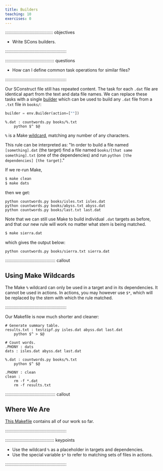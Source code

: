 ```yaml
---
title: Builders
teaching: 10
exercises: 0
---
```


::::::::::::::::::::::::::::::::::::::: objectives

- Write SCons builders.

::::::::::::::::::::::::::::::::::::::::::::::::::

:::::::::::::::::::::::::::::::::::::::: questions

- How can I define common task operations for similar files?

::::::::::::::::::::::::::::::::::::::::::::::::::

Our SConstruct file still has repeated content. The task for each `.dat`
file are identical apart from the text and data file names. We can
replace these tasks with a single [builder](../learners/reference.md#builder) which can be used to
build any `.dat` file from a `.txt` file in `books/`:

```python
builder = env.Builder(action=[""])
```

```make
%.dat : countwords.py books/%.txt
	python $^ $@
```

`%` is a Make [wildcard](../learners/reference.md#wildcard),
matching any number of any characters.

This rule can be interpreted as:
"In order to build a file named `[something].dat` (the target)
find a file named `books/[that same something].txt` (one of the dependencies)
and run `python [the dependencies] [the target]`."

If we re-run Make,

```bash
$ make clean
$ make dats
```

then we get:

```output
python countwords.py books/isles.txt isles.dat
python countwords.py books/abyss.txt abyss.dat
python countwords.py books/last.txt last.dat
```

Note that we can still use Make to build individual `.dat` targets as before,
and that our new rule will work no matter what stem is being matched.

```bash
$ make sierra.dat
```

which gives the output below:

```output
python countwords.py books/sierra.txt sierra.dat
```

:::::::::::::::::::::::::::::::::::::::::  callout

## Using Make Wildcards

The Make `%` wildcard can only be used in a target and in its
dependencies. It cannot be used in actions. In actions, you may
however use `$*`, which will be replaced by the stem with which
the rule matched.


::::::::::::::::::::::::::::::::::::::::::::::::::

Our Makefile is now much shorter and cleaner:

```make
# Generate summary table.
results.txt : testzipf.py isles.dat abyss.dat last.dat
	python $^ > $@

# Count words.
.PHONY : dats
dats : isles.dat abyss.dat last.dat

%.dat : countwords.py books/%.txt
	python $^ $@

.PHONY : clean
clean :
	rm -f *.dat
	rm -f results.txt
```

:::::::::::::::::::::::::::::::::::::::::  callout

## Where We Are

[This Makefile](files/code/05-patterns/Makefile)
contains all of our work so far.


::::::::::::::::::::::::::::::::::::::::::::::::::

:::::::::::::::::::::::::::::::::::::::: keypoints

- Use the wildcard `%` as a placeholder in targets and dependencies.
- Use the special variable `$*` to refer to matching sets of files in actions.

::::::::::::::::::::::::::::::::::::::::::::::::::


